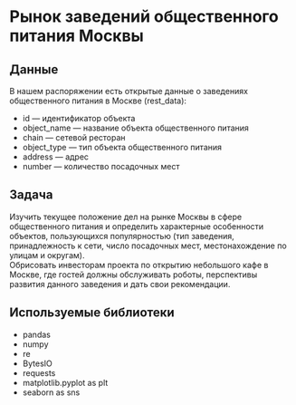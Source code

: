 # Рынок заведений общественного питания Москвы

## Данные
В нашем распоряжении есть открытые данные о заведениях общественного питания в Москве (rest_data):

- id — идентификатор объекта
- object_name — название объекта общественного питания
- chain — сетевой ресторан
- object_type — тип объекта общественного питания
- address — адрес
- number — количество посадочных мест

## Задача

Изучить текущее положение дел на рынке Москвы в сфере общественного питания и определить характерные особенности объектов, пользующихся популярностью (тип заведения, принадлежность к сети, число посадочных мест, местонахождение по улицам и округам).  
Обрисовать инвесторам проекта по открытию небольшого кафе в Москве, где гостей должны обслуживать роботы, перспективы развития данного заведения и дать свои рекомендации.

## Используемые библиотеки

- pandas
- numpy
- re
- BytesIO
- requests
- matplotlib.pyplot as plt
- seaborn as sns
